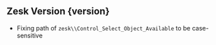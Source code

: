 ## Zesk Version {version}

- Fixing path of `zesk\\Control_Select_Object_Available` to be case-sensitive